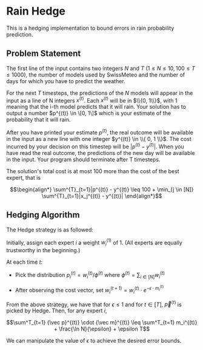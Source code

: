 # Rain Hedge
This is a hedging implementation to bound errors in rain probability prediction.

## Problem Statement

The first line of the input contains two integers $N$ and $T ~{} (1 \leq N \leq 10, 100 \leq T \leq 1000)$, the number of models used by SwissMeteo and the number of days for which you have to predict the weather.

For the next $T$ timesteps, the predictions of the $N$ models will appear in the input as a line of N integers $x^{(t)}$. Each $x^{(t)}$ will be in $\\{0, 1\\}$, with 1 meaning that the i-th model predicts that it will rain. Your solution has to output a number $p^{(t)} \in \[0, 1\]$ which is your estimate of the probability that it will rain.

After you have printed your estimate $p^{(t)}$, the real outcome will be available in the input as a new line with one integer $y^{(t)} \in \\{ 0, 1 \\}$. The cost incurred by your decision on this timestep will be $|p^{(t)} − y^{(t)}|$. When you have read the real outcome, the predictions of the new day will be available in the input. Your program should terminate after T timesteps.

The solution's total cost is at most 100 more than the cost of the best expert, that is

```math
\begin{align*}
\sum^{T}_{t=1}|p^{(t)} - y^{(t)} \leq 100 + \min_{j \in [N]} \sum^{T}_{t=1}|x_j^{(t)} - y^{(t)}|
\end{align*}
```

## Hedging Algorithm
The Hedge strategy is as followed:

Initially, assign each expert $i$ a weight $w^{(1)}_i$ of 1. (All experts are equally trustworthy in the beginning.)

At each time $t$:

- Pick the distribution $`p^{(t)}_i = w^{(t)}_i / \phi^{(t)}`$ where $`\phi^{(t)} = \sum_{i \in [N]} w^{(t)}_i`$

-  After observing the cost vector, set $w^{(t+1)}_i = w^{(t)}_i \cdot e^{−\epsilon \cdot m^{(t)}_i}$

From the above strategy, we have that for $\epsilon \leq 1$ and for $t \in [T]$, ${\vec p}^{(t)}$ is picked by Hedge. Then, for any expert $i$, 

```math
\sum^T_{t=1} {\vec p}^{(t)} \cdot {\vec m}^{(t)} \leq \sum^T_{t=1} m_i^{(t)} + \frac{\ln N}{\epsilon} + \epsilon T
```

We can manipulate the value of $\epsilon$ to achieve the desired error bounds. 